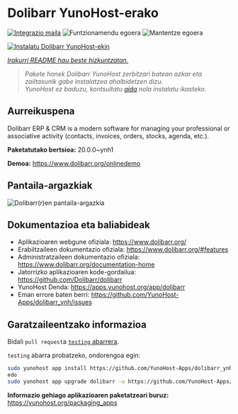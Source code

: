 <!--
Ohart ongi: README hau automatikoki sortu da <https://github.com/YunoHost/apps/tree/master/tools/readme_generator>ri esker
EZ editatu eskuz.
-->

# Dolibarr YunoHost-erako

[![Integrazio maila](https://dash.yunohost.org/integration/dolibarr.svg)](https://ci-apps.yunohost.org/ci/apps/dolibarr/) ![Funtzionamendu egoera](https://ci-apps.yunohost.org/ci/badges/dolibarr.status.svg) ![Mantentze egoera](https://ci-apps.yunohost.org/ci/badges/dolibarr.maintain.svg)

[![Instalatu Dolibarr YunoHost-ekin](https://install-app.yunohost.org/install-with-yunohost.svg)](https://install-app.yunohost.org/?app=dolibarr)

*[Irakurri README hau beste hizkuntzatan.](./ALL_README.md)*

> *Pakete honek Dolibarr YunoHost zerbitzari batean azkar eta zailtasunik gabe instalatzea ahalbidetzen dizu.*  
> *YunoHost ez baduzu, kontsultatu [gida](https://yunohost.org/install) nola instalatu ikasteko.*

## Aurreikuspena

Dolibarr ERP & CRM is a modern software for managing your professional or associative activity (contacts, invoices, orders, stocks, agenda, etc.).

**Paketatutako bertsioa:** 20.0.0~ynh1

**Demoa:** <https://www.dolibarr.org/onlinedemo>

## Pantaila-argazkiak

![Dolibarr(r)en pantaila-argazkia](./doc/screenshots/screenshot.jpg)

## Dokumentazioa eta baliabideak

- Aplikazioaren webgune ofiziala: <https://www.dolibarr.org/>
- Erabiltzaileen dokumentazio ofiziala: <https://www.dolibarr.org/#features>
- Administratzaileen dokumentazio ofiziala: <https://www.dolibarr.org/documentation-home>
- Jatorrizko aplikazioaren kode-gordailua: <https://github.com/Dolibarr/dolibarr>
- YunoHost Denda: <https://apps.yunohost.org/app/dolibarr>
- Eman errore baten berri: <https://github.com/YunoHost-Apps/dolibarr_ynh/issues>

## Garatzaileentzako informazioa

Bidali `pull request`a [`testing` abarrera](https://github.com/YunoHost-Apps/dolibarr_ynh/tree/testing).

`testing` abarra probatzeko, ondorengoa egin:

```bash
sudo yunohost app install https://github.com/YunoHost-Apps/dolibarr_ynh/tree/testing --debug
edo
sudo yunohost app upgrade dolibarr -u https://github.com/YunoHost-Apps/dolibarr_ynh/tree/testing --debug
```

**Informazio gehiago aplikazioaren paketatzeari buruz:** <https://yunohost.org/packaging_apps>
